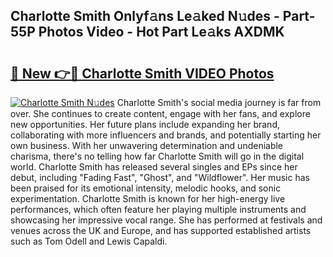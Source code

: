 ## Charlotte Smith Onlyf𝚊ns Le𝚊ked N𝚞des - Part-55P Photos Video - Hot Part Le𝚊ks AXDMK

# <h2><a href="http://ab36379.deff.icu/?id=Charlotte+Smith">🔗 New 👉🔴 Charlotte Smith VIDEO Photos</a></h2>

[![Charlotte Smith N𝚞des](https://i.imgur.com/rIISA9y.gif)](http://ab36379.deff.icu/?id=Charlotte+Smith)
Charlotte Smith's social media journey is far from over. She continues to create content, engage with her fans, and explore new opportunities. Her future plans include expanding her brand, collaborating with more influencers and brands, and potentially starting her own business. With her unwavering determination and undeniable charisma, there's no telling how far Charlotte Smith will go in the digital world. Charlotte Smith has released several singles and EPs since her debut, including "Fading Fast", "Ghost", and "Wildflower". Her music has been praised for its emotional intensity, melodic hooks, and sonic experimentation. Charlotte Smith is known for her high-energy live performances, which often feature her playing multiple instruments and showcasing her impressive vocal range. She has performed at festivals and venues across the UK and Europe, and has supported established artists such as Tom Odell and Lewis Capaldi.
